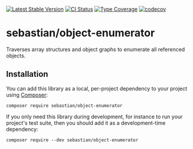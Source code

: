 [![Latest Stable Version](https://poser.pugx.org/sebastian/object-enumerator/v/stable.png)](https://packagist.org/packages/sebastian/object-enumerator)
[![CI Status](https://github.com/sebastianbergmann/object-enumerator/workflows/CI/badge.svg)](https://github.com/sebastianbergmann/object-enumerator/actions)
[![Type Coverage](https://shepherd.dev/github/sebastianbergmann/object-enumerator/coverage.svg)](https://shepherd.dev/github/sebastianbergmann/object-enumerator)
[![codecov](https://codecov.io/gh/sebastianbergmann/object-enumerator/branch/main/graph/badge.svg)](https://codecov.io/gh/sebastianbergmann/object-enumerator)

# sebastian/object-enumerator

Traverses array structures and object graphs to enumerate all referenced objects.

## Installation

You can add this library as a local, per-project dependency to your project using [Composer](https://getcomposer.org/):

```
composer require sebastian/object-enumerator
```

If you only need this library during development, for instance to run your project's test suite, then you should add it as a development-time dependency:

```
composer require --dev sebastian/object-enumerator
```
